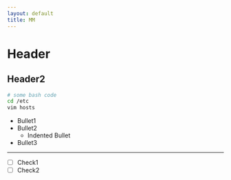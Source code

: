 ```yaml
---
layout: default
title: MM
---
```


# Header

## Header2

```bash
# some bash code
cd /etc
vim hosts
```

* Bullet1
* Bullet2
  * Indented Bullet
* Bullet3

---

- [ ] Check1
- [ ] Check2
